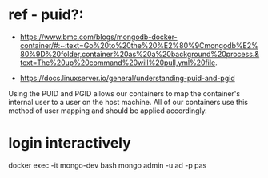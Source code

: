 # ref - puid?:
- https://www.bmc.com/blogs/mongodb-docker-container/#:~:text=Go%20to%20the%20%E2%80%9Cmongodb%E2%80%9D%20folder,container%20as%20a%20background%20process.&text=The%20up%20command%20will%20pull,yml%20file.

- https://docs.linuxserver.io/general/understanding-puid-and-pgid

Using the PUID and PGID allows our containers to map the container's internal user to a user on the host machine. All of our containers use this method of user mapping and should be applied accordingly.


# login interactively
docker exec -it mongo-dev bash
mongo admin -u ad -p pas